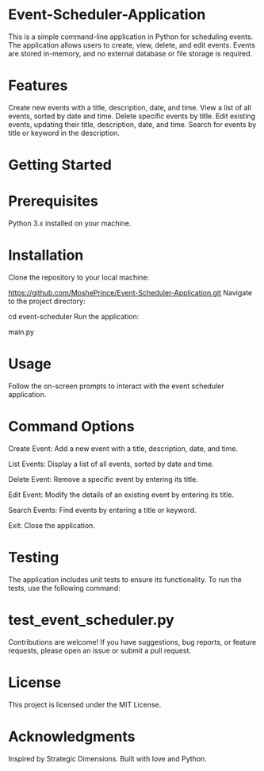 # Event-Scheduler-Application
This is a simple command-line application in Python for scheduling events. The application allows users to create, view, delete, and edit events. Events are stored in-memory, and no external database or file storage is required.

# Features
Create new events with a title, description, date, and time.
View a list of all events, sorted by date and time.
Delete specific events by title.
Edit existing events, updating their title, description, date, and time.
Search for events by title or keyword in the description.
# Getting Started
# Prerequisites
Python 3.x installed on your machine.
# Installation
Clone the repository to your local machine:


https://github.com/MoshePrince/Event-Scheduler-Application.git
Navigate to the project directory:


cd event-scheduler
Run the application:

 main.py
# Usage
Follow the on-screen prompts to interact with the event scheduler application.

# Command Options
Create Event: Add a new event with a title, description, date, and time.

List Events: Display a list of all events, sorted by date and time.

Delete Event: Remove a specific event by entering its title.

Edit Event: Modify the details of an existing event by entering its title.

Search Events: Find events by entering a title or keyword.

Exit: Close the application.

# Testing
The application includes unit tests to ensure its functionality. To run the tests, use the following command:


#  test_event_scheduler.py
Contributions are welcome! If you have suggestions, bug reports, or feature requests, please open an issue or submit a pull request.

# License
This project is licensed under the MIT License.

# Acknowledgments
Inspired by Strategic Dimensions.
Built with love and Python.
